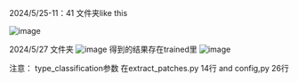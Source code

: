 2024/5/25-11：41
文件夹like this

![image](https://github.com/fxy-eng/hover-net/assets/148057565/8fbd1c81-4400-47bb-8db1-7205b93391e2)

2024/5/27
文件夹
![image](https://github.com/fxy-eng/hover-net/assets/148057565/e76f2fa5-0bc2-4492-9258-e3641e63520f)
得到的结果存在trained里
![image](https://github.com/fxy-eng/hover-net/assets/148057565/33d21636-b8e7-4293-8dad-38307a36cd39)


注意：
type_classification参数  在extract_patches.py 14行   and config,py 26行
